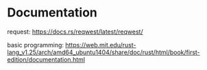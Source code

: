 # Documentation

request: https://docs.rs/reqwest/latest/reqwest/

basic programming: https://web.mit.edu/rust-lang_v1.25/arch/amd64_ubuntu1404/share/doc/rust/html/book/first-edition/documentation.html
